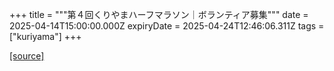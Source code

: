+++
title = """第４回くりやまハーフマラソン｜ボランティア募集"""
date = 2025-04-14T15:00:00.000Z
expiryDate = 2025-04-24T12:46:06.311Z
tags = ["kuriyama"]
+++


[[source]](https://www.town.kuriyama.hokkaido.jp/soshiki/55/21378.html)
